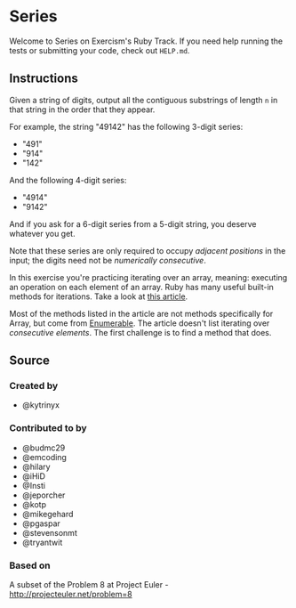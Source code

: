 # Series

Welcome to Series on Exercism's Ruby Track.
If you need help running the tests or submitting your code, check out `HELP.md`.

## Instructions

Given a string of digits, output all the contiguous substrings of length `n` in
that string in the order that they appear.

For example, the string "49142" has the following 3-digit series:

- "491"
- "914"
- "142"

And the following 4-digit series:

- "4914"
- "9142"

And if you ask for a 6-digit series from a 5-digit string, you deserve
whatever you get.

Note that these series are only required to occupy *adjacent positions*
in the input; the digits need not be *numerically consecutive*.

In this exercise you're practicing iterating over an array,
meaning: executing an operation on each element of an array.
Ruby has many useful built-in methods for iterations.
Take a look at [this article](http://jeromedalbert.com/ruby-how-to-iterate-the-right-way/).

Most of the methods listed in the article are not methods specifically for Array,
but come from [Enumerable](https://ruby-doc.org/core/Enumerable.html).
The article doesn't list iterating over _consecutive elements_.
The first challenge is to find a method that does.

## Source

### Created by

- @kytrinyx

### Contributed to by

- @budmc29
- @emcoding
- @hilary
- @iHiD
- @Insti
- @jeporcher
- @kotp
- @mikegehard
- @pgaspar
- @stevensonmt
- @tryantwit

### Based on

A subset of the Problem 8 at Project Euler - http://projecteuler.net/problem=8
